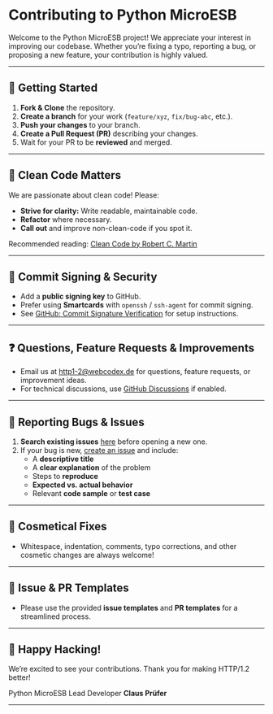 # Contributing to Python MicroESB

Welcome to the Python MicroESB project! We appreciate your interest in improving our codebase. Whether you’re fixing a typo, reporting a bug, or proposing a new feature, your contribution is highly valued.

---

## 🚀 Getting Started

1. **Fork & Clone** the repository.
2. **Create a branch** for your work (`feature/xyz`, `fix/bug-abc`, etc.).
3. **Push your changes** to your branch.
4. **Create a Pull Request (PR)** describing your changes.
5. Wait for your PR to be **reviewed** and merged.

---

## 🧹 Clean Code Matters

We are passionate about clean code! Please:

- **Strive for clarity:** Write readable, maintainable code.
- **Refactor** where necessary.
- **Call out** and improve non-clean-code if you spot it.

Recommended reading: [Clean Code by Robert C. Martin](https://www.goodreads.com/book/show/3735293-clean-code)

---

## 🔏 Commit Signing & Security

- Add a **public signing key** to GitHub.
- Prefer using **Smartcards** with `openssh` / `ssh-agent` for commit signing.
- See [GitHub: Commit Signature Verification](https://docs.github.com/en/authentication/managing-commit-signature-verification/about-commit-signature-verification) for setup instructions.

---

## ❓ Questions, Feature Requests & Improvements

- Email us at [http1-2@webcodex.de](mailto:http1-2@webcodex.de) for questions, feature requests, or improvement ideas.
- For technical discussions, use [GitHub Discussions](https://github.com/WEBcodeX1/http-1.2/discussions) if enabled.

---

## 🐞 Reporting Bugs & Issues

1. **Search existing issues** [here](https://github.com/WEBcodeX1/http-1.2/issues) before opening a new one.
2. If your bug is new, [create an issue](https://github.com/WEBcodeX1/http-1.2/issues/new) and include:
   - A **descriptive title**
   - A **clear explanation** of the problem
   - Steps to **reproduce**
   - **Expected vs. actual behavior**
   - Relevant **code sample** or **test case**

---

## 💄 Cosmetical Fixes

- Whitespace, indentation, comments, typo corrections, and other cosmetic changes are always welcome!

---

## 🔗 Issue & PR Templates

- Please use the provided **issue templates** and **PR templates** for a streamlined process.

---

## 🌟 Happy Hacking!

We’re excited to see your contributions. Thank you for making HTTP/1.2 better!

Python MicroESB Lead Developer
**Claus Prüfer**

---
